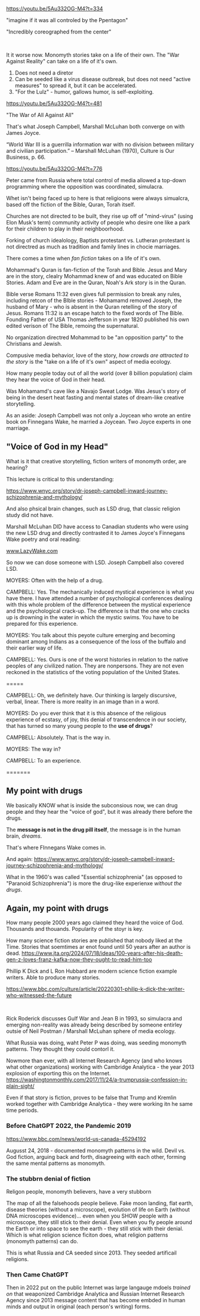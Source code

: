 https://youtu.be/5Au332OG-M4?t=334

"imagine if it was all controled by the Ppentagon"

"Incredibly coreographed from the center"

&nbsp;

It it worse now. Monomyth stories take on a life of their own. The "War Against Reality" can take on a life of it's own.

1. Does not need a diretor
2. Can be seeded like a virus disease outbreak, but does not need "active measures" to spread it, but it can be accelerated.
3. "For the Lulz" - humor, gallows humor, is self-exploiting.

https://youtu.be/5Au332OG-M4?t=481

"The War of All Against All"

That's what Joseph Campbell, Marshall McLuhan both converge on with James Joyce.

“World War III is a guerrilla information war with no division between military and civilian participation.” – Marshall McLuhan (1970), Culture is Our Business, p. 66.

https://youtu.be/5Au332OG-M4?t=776

Peter came from Russia where total control of media allowed a top-down programming where the opposition was coordinated, simulacra.

Whet isn't being faced up to here is that religioons were always simualcra, based off the fiction of the Bible, Quran, Torah itself.

Churches are not directed to be built, they rise up off of "mind-virus" (using Elon Musk's term) community activity of people who desire one like a park for their children to play in their neighboorhood.

Forking of church idealology, Baptists protestant vs. Lutheran protestant is not directred as much as tradition and family lines in chocie marriages.

There comes a time when *fan fiction* takes on a life of it's own.

Mohammad's Quran is fan-fiction of the Torah and Bible. Jesus and Mary are in the story, clealry Mohammad knew of and was educated on Bible Stories. Adam and Eve are in the Quran, Noah's Ark story is in the Quran.

Bible verse Romans 11:32 even gives full permission to break any rules, including retcon of the BIble stories - Mohamamd removed Joseph, the husband of Mary - who is absent in the Quran retelling of the story of Jesus. Romans 11:32 is an escape hatch to the fixed words of The Bible. Founding Father of USA Thomas Jefferson in year 1820 published his own edited verison of The Bible, remoing the supernatural.

No organization directred Mohammad to be "an opposition party" to the Christians and Jewish.

Compusive media behavior, love of the story, *how crowds are attracted to the story* is the "take on a life of it's own" aspect of media ecology.

How many people today out of all the world (over 8 billion population) claim they hear the voice of God in their head. 

Was Mohamamd's cave like a Navajo Sweat Lodge. Was Jesus's story of being in the desert heat fasting and mental states of dream-like creative storytelling.

As an aside: Joseph Campbell was not only a Joycean who wrote an entire book on Finnegans Wake, he married a Joycean. Two Joyce experts in one marriage.

## "Voice of God in my Head"

What is it that creative storytelling, fiction writers of monomyth order, are hearing?

This lecture is critical to this understanding:

https://www.wnyc.org/story/dr-joseph-campbell-inward-journey-schizophrenia-and-mythology/

And also phsical brain changes, such as LSD drug, that classic religion study did not have.

Marshall McLuhan DID have access to Canadian students who were using the new LSD drug and directly contrasted it to James Joyce's Finnegans Wake poetry and oral reading:

www.LazyWake.com 

So now we can dose someone with LSD.  Joseph Campbell also covered LSD.

MOYERS: Often with the help of a drug.

CAMPBELL: Yes. The mechanically induced mystical experience is what you have there. I have attended a number of psychological conferences dealing with this whole problem of the difference between the mystical experience and the psychological crack-up. The difference is that the one who cracks up is drowning in the water in which the mystic swims. You have to be prepared for this experience.

MOYERS: You talk about this peyote culture emerging and becoming dominant among Indians as a consequence of the loss of the buffalo and their earlier way of life.

CAMPBELL: Yes. Ours is one of the worst histories in relation to the native peoples of any civilized nation. They are nonpersons. They are not even reckoned in the statistics of the voting population of the United States.

=====

CAMPBELL: Oh, we definitely have. Our thinking is largely discursive, verbal, linear. There is more reality in an image than in a word.

MOYERS: Do you ever think that it is this absence of the religious experience of ecstasy, of joy, this denial of transcendence in our society, that has turned so many young people to the **use of drugs**?

CAMPBELL: Absolutely. That is the way in.

MOYERS: The way in?

CAMPBELL: To an experience.

=======

## My point with drugs

We basically KNOW what is inside the subconsious now, we can drug people and they hear the "voice of god", but it was already there before the drugs. 

The **message is not in the drug pill itself**, the message is in the human brain, *dreams*.

That's where FInnegans Wake comes in.

And again: https://www.wnyc.org/story/dr-joseph-campbell-inward-journey-schizophrenia-and-mythology/

What in the 1960's was called "Essential schizophrenia" (as opposed to "Paranoid Schizophrenia") is more the drug-like experienxe *without the drugs*.

## Again, my point with drugs

How many people 2000 years ago claimed they heard the voice of God. Thousands and thouands. Popularity of the stoyr is key.

How many science fiction stories are published that nobody liked at the Time. Stories that soemtimes ar enot found until 50 years after an author is dead.  https://www.jta.org/2024/07/18/ideas/100-years-after-his-death-gen-z-loves-franz-kafka-now-they-ought-to-read-him-too

Phillip K Dick and L Ron Hubbard are modern science fiction example writers. Able to produce many stories.

https://www.bbc.com/culture/article/20220301-philip-k-dick-the-writer-who-witnessed-the-future

&nbsp;

Rick Roderick discusses Gulf War and Jean B in 1993, so simulacra and emerging non-reality was already being described by someone entirley outsie of Neil Postman / Marshall McLuhan sphere of media ecology.

What Russia was doing, waht Peter P was doing, was seeding monomyth patterns. They thought they could contorl it.

Nowmore than ever, with all Internet Research Agency (and who knows what other organizations) working with Cambridge Analytica - the year 2013 explosion of exporting this on the Internet. https://washingtonmonthly.com/2017/11/24/a-trumprussia-confession-in-plain-sight/

Even if that story is fiction, proves to be false that Trump and Kremlin worked together with Cambridge Analytica - they were working itn he same time periods.

### Before ChatGPT 2022, the Pandemic 2019

https://www.bbc.com/news/world-us-canada-45294192

Augusst 24, 2018 - documented monomyth patterns in the wild. Devil vs. God fiction, arguing back and forth, disagreeing with each other, forming the same mental patterns as monomyth.

### The stubbrn denial of fiction

Religon people, monomyth believers, have a very stubborn 

The map of all the falsehoods people believe. Fake moon landing, flat earth, disease theories (without a microscope), evolution of life on Earth (without DNA microscopes evidence)... even when you SHOW people with a microscope, they still stick to their denial. Even when you fly people around the Earth or into space to see the earth - they still stick with their denial. Which is what religion science ficiton does, what religion patterns (monomyth patterns) can do.

This is what Russia and CA seeded since 2013. They seeded artificail religions.

### Then Came ChatGPT

Then in 2022 put on the public Internet was large langauge mdoels *trained on* that weaponized Cambridge Analytica and Russian Internet Research Agency since 2013 message content that has become embded in human minds and output in original (each person's writing) forms.

